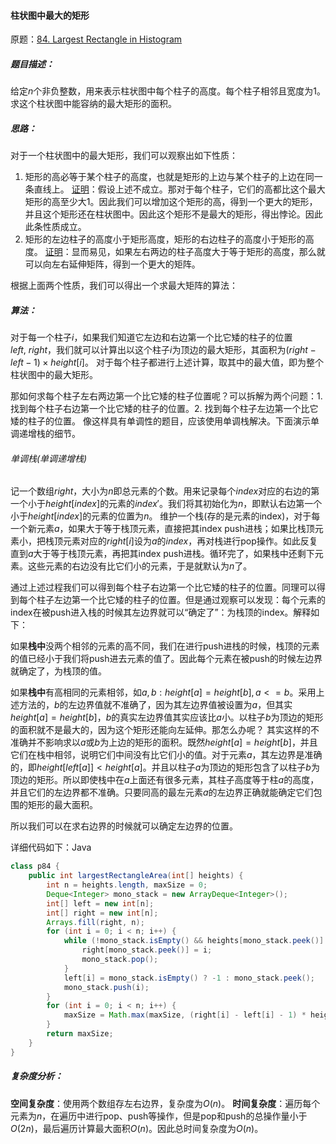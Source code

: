 #### 柱状图中最大的矩形
原题：[84. Largest Rectangle in Histogram](https://leetcode-cn.com/problems/largest-rectangle-in-histogram/)

##### 题目描述：
给定$n$个非负整数，用来表示柱状图中每个柱子的高度。每个柱子相邻且宽度为1。
求这个柱状图中能容纳的最大矩形的面积。

##### 思路：
对于一个柱状图中的最大矩形，我们可以观察出如下性质：
1. 矩形的高必等于某个柱子的高度，也就是矩形的上边与某个柱子的上边在同一条直线上。
   <u>证明</u>：假设上述不成立。那对于每个柱子，它们的高都比这个最大矩形的高至少大1。因此我们可以增加这个矩形的高，得到一个更大的矩形，并且这个矩形还在柱状图中。因此这个矩形不是最大的矩形，得出悖论。因此此条性质成立。
2. 矩形的左边柱子的高度小于矩形高度，矩形的右边柱子的高度小于矩形的高度。
   <u>证明</u>：显而易见，如果左右两边的柱子高度大于等于矩形的高度，那么就可以向左右延伸矩阵，得到一个更大的矩阵。

根据上面两个性质，我们可以得出一个求最大矩阵的算法：
##### 算法：
对于每一个柱子$i$，如果我们知道它左边和右边第一个比它矮的柱子的位置$left,\ right$，我们就可以计算出以这个柱子$i$为顶边的最大矩形，其面积为$(right-left-1)\times height[i]$。
对于每个柱子都进行上述计算，取其中的最大值，即为整个柱状图中的最大矩形。

那如何求每个柱子左右两边第一个比它矮的柱子位置呢？可以拆解为两个问题：1. 找到每个柱子右边第一个比它矮的柱子的位置。2. 找到每个柱子左边第一个比它矮的柱子的位置。
像这样具有单调性的题目，应该使用单调栈解决。下面演示单调递增栈的细节。
###### 单调栈(单调递增栈)
记一个数组$right$，大小为$n$即总元素的个数。用来记录每个$index$对应的右边的第一个小于$height[index]$的元素的$index'$。我们将其初始化为$n$，即默认右边第一个小于$height[index]$的元素的位置为$n$。
维护一个栈(存的是元素的index)，对于每一个新元素$a$，如果大于等于栈顶元素，直接把其index push进栈；如果比栈顶元素小，把栈顶元素对应的$right[i]$设为$a$的$index$，再对栈进行pop操作。如此反复直到$a$大于等于栈顶元素，再把其index push进栈。循环完了，如果栈中还剩下元素。这些元素的右边没有比它们小的元素，于是就默认为$n$了。

通过上述过程我们可以得到每个柱子右边第一个比它矮的柱子的位置。同理可以得到每个柱子左边第一个比它矮的柱子的位置。但是通过观察可以发现：每个元素的index在被push进入栈的时候其左边界就可以“确定了”：为栈顶的index。解释如下：

如果**栈中**没两个相邻的元素的高不同，我们在进行push进栈的时候，栈顶的元素的值已经小于我们将push进去元素的值了。因此每个元素在被push的时候左边界就确定了，为栈顶的值。

如果**栈中**有高相同的元素相邻，如$a,b:height[a]=height[b],a<=b$。采用上述方法的，$b$的左边界值就不准确了，因为其左边界值被设置为$a$，但其实$height[a]=height[b]$，$b$的真实左边界值其实应该比$a$小。以柱子$b$为顶边的矩形的面积就不是最大的，因为这个矩形还能向左延伸。那怎么办呢？
其实这样的不准确并不影响求以$a$或$b$为上边的矩形的面积。既然$height[a]=height[b]$，并且它们在栈中相邻，说明它们中间没有比它们小的值。对于元素$a$，其左边界是准确的，即$height[left[a]]<height[a]$。并且以柱子$a$为顶边的矩形包含了以柱子$b$为顶边的矩形。所以即使栈中在$a$上面还有很多元素，其柱子高度等于柱$a$的高度，并且它们的左边界都不准确。只要同高的最左元素$a$的左边界正确就能确定它们包围的矩形的最大面积。

所以我们可以在求右边界的时候就可以确定左边界的位置。

详细代码如下：Java
```java
class p84 {
    public int largestRectangleArea(int[] heights) {
        int n = heights.length, maxSize = 0;
        Deque<Integer> mono_stack = new ArrayDeque<Integer>();
        int[] left = new int[n];
        int[] right = new int[n];
        Arrays.fill(right, n);
        for (int i = 0; i < n; i++) {
            while (!mono_stack.isEmpty() && heights[mono_stack.peek()] > heights[i]) {
                right[mono_stack.peek()] = i;
                mono_stack.pop();
            }
            left[i] = mono_stack.isEmpty() ? -1 : mono_stack.peek();
            mono_stack.push(i);
        }
        for (int i = 0; i < n; i++) {
            maxSize = Math.max(maxSize, (right[i] - left[i] - 1) * heights[i]);
        }
        return maxSize;
    }
}
```

##### 复杂度分析：
**空间复杂度**：使用两个数组存左右边界，复杂度为$O(n)$。
**时间复杂度**：遍历每个元素为$n$，在遍历中进行pop、push等操作，但是pop和push的总操作量小于$O(2n)$，最后遍历计算最大面积$O(n)$。因此总时间复杂度为$O(n)$。